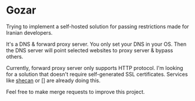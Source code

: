 # Gozar

Trying to implement a self-hosted solution for passing restrictions made
for Iranian developers.

It's a DNS & forward proxy server. You only set your DNS in your OS. Then the
DNS server will point selected websites to proxy server & bypass others.

Currently, forward proxy server only supports HTTP protocol. I'm looking for
a solution that doesn't require self-generated SSL certificates. Services
like [shecan](https://shecan.ir) or [] are already doing this.

Feel free to make merge requests to improve this project.
